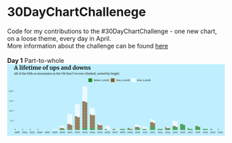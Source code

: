 # 30DayChartChallenege
Code for my contributions to the #30DayChartChallenge - one new chart, on a loose theme, every day in April. <br>More information about the challenge can be found [here](https://github.com/Z3tt/30DayChartChallenge_Collection2021)
<br><br>
**Day 1** Part-to-whole<br>
![Mountains](https://github.com/VictimOfMaths/30DayChartChallenege/blob/main/1Mountains.png)
